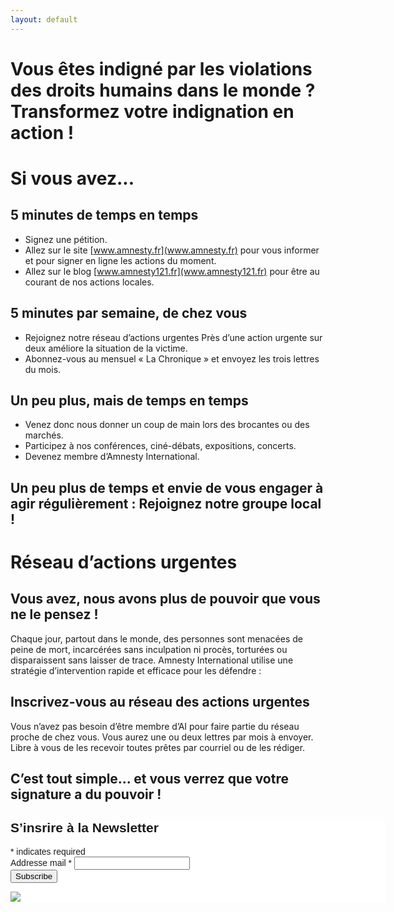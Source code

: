 ```yaml
---
layout: default
---
```


# Vous êtes indigné par les violations des droits humains dans le monde ? Transformez votre indignation en action !

# Si vous avez...

## 5 minutes de temps en temps

- Signez une pétition.
- Allez sur le site [www.amnesty.fr](www.amnesty.fr) pour vous informer et pour signer en ligne les actions du moment.
- Allez sur le blog [www.amnesty121.fr](www.amnesty121.fr) pour être au courant de nos actions locales.

## 5 minutes par semaine, de chez vous

- Rejoignez notre réseau d’actions urgentes
Près d’une action urgente sur deux améliore la situation de la victime.
- Abonnez-vous au mensuel « La Chronique » et envoyez les trois lettres du mois.

## Un peu plus, mais de temps en temps

- Venez donc nous donner un coup de main lors des brocantes ou des marchés.
- Participez à nos conférences, ciné-débats, expositions, concerts.
- Devenez membre d’Amnesty International.

## Un peu plus de temps et envie de vous engager à agir régulièrement : Rejoignez notre groupe local !

# Réseau d’actions urgentes

## Vous avez, nous avons plus de pouvoir que vous ne le pensez !

Chaque jour, partout dans le monde, des personnes sont menacées de peine de mort, 
incarcérées sans inculpation ni procès, torturées ou disparaissent sans laisser de trace.
Amnesty International utilise une stratégie d’intervention rapide et efficace pour les défendre : 

## Inscrivez-vous au réseau des actions urgentes

Vous n’avez pas besoin d’être membre d’AI pour faire partie du réseau proche de chez 
vous. Vous aurez une ou deux lettres par mois à envoyer. Libre à vous de les recevoir 
toutes prêtes par courriel ou de les rédiger.

## C’est tout simple... et vous verrez que votre signature a du pouvoir !

<!-- Begin Mailchimp Signup Form -->
<link href="//cdn-images.mailchimp.com/embedcode/classic-10_7_dtp.css" rel="stylesheet" type="text/css">
<style type="text/css">
	#mc_embed_signup{background:#fff; clear:left; font:14px Helvetica,Arial,sans-serif;  width:600px;}
	/* Add your own Mailchimp form style overrides in your site stylesheet or in this style block.
	   We recommend moving this block and the preceding CSS link to the HEAD of your HTML file. */
</style>
<div id="mc_embed_signup">
<form action="https://pm.us14.list-manage.com/subscribe/post?u=71c7c6ac704dcda26d6b90f77&amp;id=5119bc9e97" method="post" id="mc-embedded-subscribe-form" name="mc-embedded-subscribe-form" class="validate" target="_blank" novalidate>
    <div id="mc_embed_signup_scroll">
	<h2>S’insrire à la Newsletter</h2>
<div class="indicates-required"><span class="asterisk">*</span> indicates required</div>
<div class="mc-field-group">
	<label for="mce-EMAIL">Addresse mail  <span class="asterisk">*</span>
</label>
	<input type="email" value="" name="EMAIL" class="required email" id="mce-EMAIL">
</div>
	<div id="mce-responses" class="clear foot">
		<div class="response" id="mce-error-response" style="display:none"></div>
		<div class="response" id="mce-success-response" style="display:none"></div>
	</div>    <!-- real people should not fill this in and expect good things - do not remove this or risk form bot signups-->
    <div style="position: absolute; left: -5000px;" aria-hidden="true"><input type="text" name="b_71c7c6ac704dcda26d6b90f77_5119bc9e97" tabindex="-1" value=""></div>
        <div class="optionalParent">
            <div class="clear foot">
                <input type="submit" value="Subscribe" name="subscribe" id="mc-embedded-subscribe" class="button">
                <p class="brandingLogo"><a href="http://eepurl.com/hXBFRP" title="Mailchimp - email marketing made easy and fun"><img src="https://eep.io/mc-cdn-images/template_images/branding_logo_text_dark_dtp.svg"></a></p>
            </div>
        </div>
    </div>
</form>
</div>
<script type='text/javascript' src='//s3.amazonaws.com/downloads.mailchimp.com/js/mc-validate.js'></script><script type='text/javascript'>(function($) {window.fnames = new Array(); window.ftypes = new Array();fnames[0]='EMAIL';ftypes[0]='email';fnames[1]='FNAME';ftypes[1]='text';fnames[2]='LNAME';ftypes[2]='text';fnames[3]='ADDRESS';ftypes[3]='address';fnames[4]='PHONE';ftypes[4]='phone';fnames[5]='BIRTHDAY';ftypes[5]='birthday';}(jQuery));var $mcj = jQuery.noConflict(true);</script>
<!--End mc_embed_signup-->
